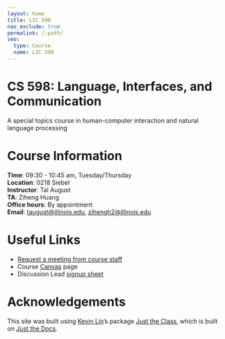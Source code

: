 ```yaml
---
layout: home
title: LIC 598
nav_exclude: true
permalink: /:path/
seo:
  type: Course
  name: LIC 598
---
```


# CS 598: Language, Interfaces, and Communication
A special topics course in human-computer interaction and natural language processing 

# Course Information

**Time**: 09:30 - 10:45 am, Tuesday/Thursday \
**Location**: 0218 Siebel  \
**Instructor**: Tal August \
**TA**: Ziheng Huang \
**Office hours**: By appointment \
**Email**: taugust@illinois.edu, zihengh2@illinois.edu 



# Useful Links
- [Request a meeting from course staff](https://forms.gle/29RViy6JLtk9o33B8) 
- Course [Canvas](https://canvas.illinois.edu/courses/56270) page 
- Discussion Lead [signup sheet](https://docs.google.com/spreadsheets/d/1eMa9mfGvB0RjBI9ShDLr_yEIkkKEoxHkffGwHhqS6TI/edit?usp=sharing)
<!-- - Project Pitch [signups](https://docs.google.com/spreadsheets/d/1ARy611WDLcx_4SXbLOWNMD-1fnT1xmxnzoCbR6aIQxA/edit?usp=sharing) -->
<!-- - Final Project Talk [signups](https://docs.google.com/spreadsheets/d/164zK-dC-iAy-HDUjOKTPTsHE1iHUQSWsU1jSP5uo3CE/edit?usp=sharing) -->

# Acknowledgements 
This site was built using [Kevin Lin](https://kevinl.info/)’s package [Just the Class](https://github.com/kevinlin1/just-the-class), which is built on [Just the Docs](https://pmarsceill.github.io/just-the-docs/).

